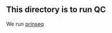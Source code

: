 ## This directory is to run QC 

We run [prinseq](https://github.com/Adrian-Cantu/PRINSEQ-plus-plus)
